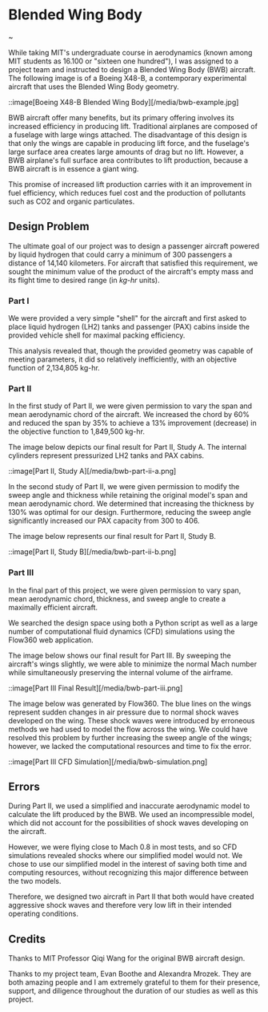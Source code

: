 # Blended Wing Body

~

While taking MIT's undergraduate course in aerodynamics (known among MIT students as 16.100 or "sixteen one hundred"), I was assigned to a project team and instructed to design a Blended Wing Body (BWB) aircraft.  The following image is of a Boeing X48-B, a contemporary experimental aircraft that uses the Blended Wing Body geometry.

::image[Boeing X48-B Blended Wing Body][/media/bwb-example.jpg]

BWB aircraft offer many benefits, but its primary offering involves its increased efficiency in producing lift.  Traditional airplanes are composed of a fuselage with large wings attached.  The disadvantage of this design is that only the wings are capable in producing lift force, and the fuselage's large surface area creates large amounts of drag but no lift.  However, a BWB airplane's full surface area contributes to lift production, because a BWB aircraft is in essence a giant wing.

This promise of increased lift production carries with it an improvement in fuel efficiency, which reduces fuel cost and the production of pollutants such as CO2 and organic particulates.

## Design Problem

The ultimate goal of our project was to design a passenger aircraft powered by liquid hydrogen that could carry a minimum of 300 passengers a distance of 14,140 kilometers.  For aircraft that satisfied this requirement, we sought the minimum value of the product of the aircraft's empty mass and its flight time to desired range (in _kg-hr_ units).

### Part I

We were provided a very simple "shell" for the aircraft and first asked to place liquid hydrogen (LH2) tanks and passenger (PAX) cabins inside the provided vehicle shell for maximal packing efficiency.

This analysis revealed that, though the provided geometry was capable of meeting parameters, it did so relatively inefficiently, with an objective function of 2,134,805 kg-hr.

### Part II

In the first study of Part II, we were given permission to vary the span and mean aerodynamic chord of the aircraft.  We increased the chord by 60% and reduced the span by 35% to achieve a 13% improvement (decrease) in the objective function to 1,849,500 kg-hr.

The image below depicts our final result for Part II, Study A.  The internal cylinders represent pressurized LH2 tanks and PAX cabins.

::image[Part II, Study A][/media/bwb-part-ii-a.png]

In the second study of Part II, we were given permission to modify the sweep angle and thickness while retaining the original model's span and mean aerodynamic chord.  We determined that increasing the thickness by 130% was optimal for our design.  Furthermore, reducing the sweep angle significantly increased our PAX capacity from 300 to 406.

The image below represents our final result for Part II, Study B.

::image[Part II, Study B][/media/bwb-part-ii-b.png]

### Part III

In the final part of this project, we were given permission to vary span, mean aerodynamic chord, thickness, and sweep angle to create a maximally efficient aircraft.

We searched the design space using both a Python script as well as a large number of computational fluid dynamics (CFD) simulations using the Flow360 web application.

The image below shows our final result for Part III.  By sweeping the aircraft's wings slightly, we were able to minimize the normal Mach number while simultaneously preserving the internal volume of the airframe.

::image[Part III Final Result][/media/bwb-part-iii.png]

The image below was generated by Flow360.  The blue lines on the wings represent sudden changes in air pressure due to normal shock waves developed on the wing.  These shock waves were introduced by erroneous methods we had used to model the flow across the wing.  We could have resolved this problem by further increasing the sweep angle of the wings; however, we lacked the computational resources and time to fix the error.

::image[Part III CFD Simulation][/media/bwb-simulation.png]

## Errors

During Part II, we used a simplified and inaccurate aerodynamic model to calculate the lift produced by the BWB.  We used an incompressible model, which did not account for the possibilities of shock waves developing on the aircraft.

However, we were flying close to Mach 0.8 in most tests, and so CFD simulations revealed shocks where our simplified model would not.  We chose to use our simplified model in the interest of saving both time and computing resources, without recognizing this major difference between the two models.

Therefore, we designed two aircraft in Part II that both would have created aggressive shock waves and therefore very low lift in their intended operating conditions.

## Credits

Thanks to MIT Professor Qiqi Wang for the original BWB aircraft design.

Thanks to my project team, Evan Boothe and Alexandra Mrozek.   They are both amazing people and I am extremely grateful to them for their presence, support, and diligence throughout the duration of our studies as well as this project.